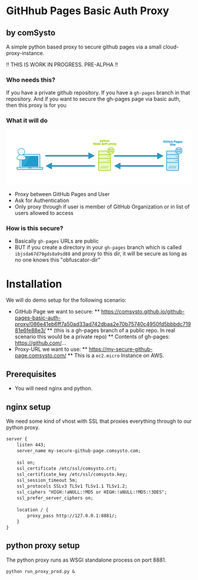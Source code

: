 # GitHhub Pages Basic Auth Proxy 
## by comSysto

A simple python based proxy to secure github pages via a small cloud-proxy-instance.

:bangbang: THIS IS WORK IN PROGRESS. PRE-ALPHA :bangbang: 
 
### Who needs this?

If you have a private github repository.
If you have a `gh-pages` branch in that repository.
And if you want to secure the gh-pages page via basic auth, then this proxy is for you

### What it will do

![](./doc/basic-proxy.png)

  * Proxy between GitHub Pages and User
  * Ask for Authentication
  * Only proxy through if user is member of GitHub Organization or in list of users allowed to access
  
### How is this secure?
 
  * Basically `gh-pages` URLs are public
  * BUT if you create a directory in your `gh-pages` branch which is called `ibjsda67d79gds8a9sd88` and proxy to this dir, it will be secure as long as no one knows this "obfuscator-dir"

# Installation

We will do demo setup for the following scenario:
  
  * GitHub Page we want to secure: 
  ** https://comsysto.github.io/github-pages-basic-auth-proxy/086e41eb6ff7a50ad33ad742dbaa2e70b75740c4950fd5bbbdc71981e6fe88e3/
  ** (this is a gh-pages branch of a public repo. In real scenario this would be a private repo)
  ** Contents of gh-pages: https://github.com/...  
  * Proxy-URL we want to use: 
  ** https://my-secure-github-page.comsysto.com/
  ** This is a `ec2.micro` Instance on AWS.
    
## Prerequisites

  * You will need nginx and python.

## nginx setup

We need some kind of vhost with SSL that proxies everything through to our python proxy.

```
server {
    listen 443;
    server_name my-secure-github-page.comsysto.com;

    ssl on;
    ssl_certificate /etc/ssl/comsysto.crt;
    ssl_certificate_key /etc/ssl/comsysto.key;
    ssl_session_timeout 5m;
    ssl_protocols SSLv3 TLSv1 TLSv1.1 TLSv1.2;
    ssl_ciphers "HIGH:!aNULL:!MD5 or HIGH:!aNULL:!MD5:!3DES";
    ssl_prefer_server_ciphers on;
    
    location / {
        proxy_pass http://127.0.0.1:8881/;
    }
}
```

## python proxy setup

The python proxy runs as WSGI standalone process on port 8881.

```
python run_proxy_prod.py &
```

